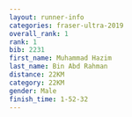 ```yaml
---
layout: runner-info 
categories: fraser-ultra-2019 
overall_rank: 1
rank: 1
bib: 2231
first_name: Muhammad Hazim
last_name: Bin Abd Rahman
distance: 22KM
category: 22KM
gender: Male
finish_time: 1-52-32
---
```

